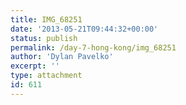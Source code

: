 ```yaml
---
title: IMG_68251
date: '2013-05-21T09:44:32+00:00'
status: publish
permalink: /day-7-hong-kong/img_68251
author: 'Dylan Pavelko'
excerpt: ''
type: attachment
id: 611
---
```

<!DOCTYPE html PUBLIC "-//W3C//DTD HTML 4.0 Transitional//EN" "http://www.w3.org/TR/REC-html40/loose.dtd">
<?xml encoding="UTF-8">
